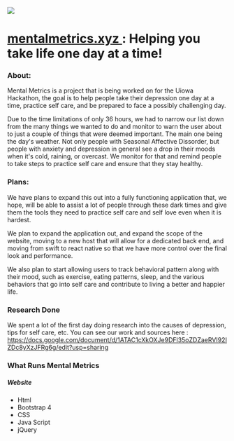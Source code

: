 
![](https://mentalmetrics.xyz/images/logo/selfcare.png)







# [ mentalmetrics.xyz ]( https://mentalmetrics.xyz/ "Website") : Helping you take life one day at a time!

### About:

Mental Metrics is a project that is being worked on for the Uiowa Hackathon, the goal is to help people take their depression one day at a time, practice self care, and be prepared to face a possibly challenging day.

Due to the time limitations of only 36 hours, we had to narrow our list down from the many things we wanted to do and monitor to warn the user about to just a couple of things that were deemed important. The main one being the day's weather. Not only people with Seasonal Affective Dissorder, but people with anxiety and depression in general see a drop in their moods when it's cold, raining, or overcast.  We monitor for that and remind people to take steps to practice self care and ensure that they stay healthy.

### Plans:

We have plans to expand this out into a fully functioning application that, we hope, will be able to assist a lot of people through these dark times and give them the tools they need to practice self care and self love even when it is hardest.

We plan to expand the application out, and expand the scope of the website, moving to a new host that will allow for a dedicated back end, and moving from swift to react native so that we have more control over the final look and performance.

We also plan to start allowing users to track behavioral pattern along with their mood, such as exercise, eating patterns, sleep, and the various behaviors that go into self care and contribute to living a better and happier life.


### Research Done

We spent a lot of the first day doing research into the causes of depression, tips for self care, etc. You can see our work and sources here : 
https://docs.google.com/document/d/1ATAC1cXkOXJe9DFl35oZDZaeRVI92IZDc8yXzJFRg6g/edit?usp=sharing

### What Runs Mental Metrics

##### Website
- Html
- Bootstrap 4
- CSS
- Java Script
- jQuery
